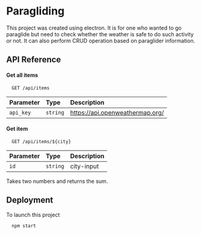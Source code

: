 
# Paragliding

This project was created using electron. It is for one who wanted to go paraglide but need to
check whether the weather is safe to do such activity or not. It can also perform CRUD 
operation based on paraglider information. 


## API Reference

#### Get all items

```http
  GET /api/items
```

| Parameter | Type     | Description                |
| :-------- | :------- | :------------------------- |
| `api_key` | `string` | https://api.openweathermap.org/ |

#### Get item

```http
  GET /api/items/${city}
```

| Parameter | Type     | Description                       |
| :-------- | :------- | :-------------------------------- |
| `id`      | `string` | city-input |


Takes two numbers and returns the sum.


## Deployment

To launch this project

```bash
  npm start
```
